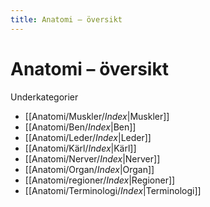 ```yaml
---
title: Anatomi – översikt
---
```


# Anatomi – översikt


Underkategorier
- [[Anatomi/Muskler/_Index_|Muskler]]
- [[Anatomi/Ben/_Index_|Ben]]
- [[Anatomi/Leder/_Index_|Leder]]
- [[Anatomi/Kärl/_Index_|Kärl]]
- [[Anatomi/Nerver/_Index_|Nerver]]
- [[Anatomi/Organ/_Index_|Organ]]
- [[Anatomi/regioner/_Index_|Regioner]]
 - [[Anatomi/Terminologi/_Index_|Terminologi]]